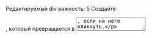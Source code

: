 Редактируемый div
важность: 5
Создайте <div>, который превращается в <textarea>, если на него кликнуть.

<textarea> позволяет редактировать HTML в элементе <div>.

Когда пользователь нажимает Enter или переводит фокус, <textarea> превращается 
обратно в <div>, и его содержимое становится HTML-кодом в <div>.
